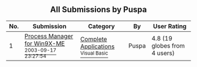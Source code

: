 ﻿<div align="center">

## All Submissions by Puspa

</div>

No.  | Submission | Category | By   | User Rating
---- | ---------- | -------- | ---- | -----------
1 | [Process Manager for Win9X\-ME<br /><sup>2003-09-17 23:27:54</sup>](https://github.com/Planet-Source-Code/puspa-process-manager-for-win9x-me__1-48587) | [Complete Applications<br /><sup>Visual Basic</sup>](../ByCategory/complete-applications__1-27.md) | Puspa | 4.8 (19 globes from 4 users)
